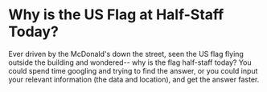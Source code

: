 # Why is the US Flag at Half-Staff Today?

Ever driven by the McDonald's down the street, seen the US flag flying outside the building and wondered-- why is the flag half-staff today? You could spend time googling and trying to find the answer, or you could input your relevant information (the data and location), and get the answer faster.
